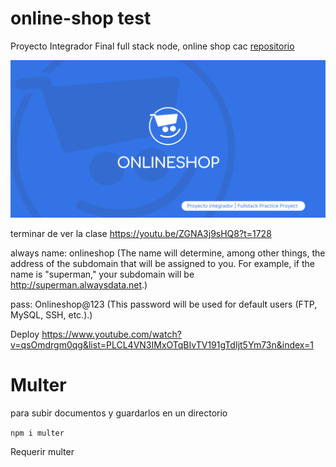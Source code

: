 # online-shop test
Proyecto Integrador Final full stack node, online shop cac
[repositorio](https://github.com/coxmau77/online-shop)

![](./public/images/web-images/Social%20Preview%20-%20github.png)

terminar de ver la clase https://youtu.be/ZGNA3j9sHQ8?t=1728

always 
name: onlineshop (The name will determine, among other things, the address of the subdomain that will be assigned to you. For example, if the name is "superman," your subdomain will be http://superman.alwaysdata.net.)

pass: Onlineshop@123 (This password will be used for default users (FTP, MySQL, SSH, etc.).)

Deploy
https://www.youtube.com/watch?v=qsOmdrgm0qg&list=PLCL4VN3IMxOTqBIvTV191gTdIjt5Ym73n&index=1


# Multer

para subir documentos y guardarlos en un directorio

``npm i multer``

Requerir multer